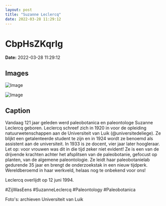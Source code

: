```yaml
---
layout: post
title: "Suzanne Leclercq"
date: 2022-03-28 11:29:12
---
```


# CbpHsZKqrIg

**Date:** 2022-03-28 11:29:12

## Images

![Image](/zij.was.eens/images/CbpHsZKqrIg_0.jpg)

![Image](/zij.was.eens/images/CbpHsZKqrIg_1.jpg)

## Caption

Vandaag 121 jaar geleden werd paleobotanica en paleontologe Suzanne Leclercq geboren. Leclercq schreef zich in 1920 in voor de opleiding natuurwetenschappen aan de Universiteit van Luik (@universitedeliege). Ze blijkt een getalenteerde student te zijn en in 1924 wordt ze benoemd als assistent aan de universiteit. In 1933 is ze docent, vier jaar later hoogleraar. Let op: voor vrouwen was dit in die tijd zeker niet evident! Ze is een van de drijvende krachten achter het afsplitsen van de paleobotanie, gefocust op planten, van de algemene paleontologie. Ze leidt haar paleobotanielab gedurende 35 jaar en brengt de onderzoekstak in een nieuw tijdperk. Wereldberoemd in haar werkveld, helaas nog te onbekend voor ons! 

Leclercq overlijdt op 12 juni 1994. 

#ZijWasEens #SuzanneLeclercq #Paleontology #Paleobotanica

Foto's: archieven Universiteit van Luik

